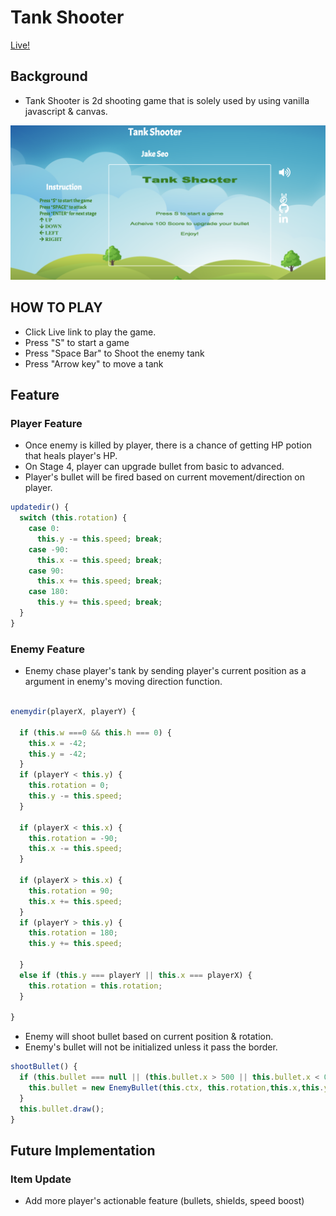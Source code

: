 # Tank Shooter

[Live!](http://tank-shooter.jake-seo.com/)

## Background
* Tank Shooter is 2d shooting game that is solely used by using vanilla javascript & canvas.

![alt text](https://github.com/seoi99/TankShooter/blob/master/asset/preview.png)

## HOW TO PLAY
* Click Live link to play the game.
* Press "S" to start a game
* Press "Space Bar" to Shoot the enemy tank
* Press "Arrow key" to move a tank

## Feature

### Player Feature
* Once enemy is killed by player, there is a chance of getting HP potion that heals player's HP.
* On Stage 4, player can upgrade bullet from basic to advanced.
* Player's bullet will be fired based on current movement/direction on player.

``` javascript
updatedir() {
  switch (this.rotation) {
    case 0:
      this.y -= this.speed; break;
    case -90:
      this.x -= this.speed; break;
    case 90:
      this.x += this.speed; break;
    case 180:
      this.y += this.speed; break;
  }
}
  ```

### Enemy Feature
* Enemy chase player's tank by sending player's current position as a argument in enemy's moving direction
function.

``` javascript

enemydir(playerX, playerY) {

  if (this.w ===0 && this.h === 0) {
    this.x = -42;
    this.y = -42;
  }
  if (playerY < this.y) {
    this.rotation = 0;
    this.y -= this.speed;
  }

  if (playerX < this.x) {
    this.rotation = -90;
    this.x -= this.speed;
  }

  if (playerX > this.x) {
    this.rotation = 90;
    this.x += this.speed;
  }
  if (playerY > this.y) {
    this.rotation = 180;
    this.y += this.speed;

  }
  else if (this.y === playerY || this.x === playerX) {
    this.rotation = this.rotation;
  }

}
```

* Enemy will shoot bullet based on current position & rotation.
* Enemy's bullet will not be initialized unless it pass the border.

``` javascript
shootBullet() {
  if (this.bullet === null || (this.bullet.x > 500 || this.bullet.x < 0 || this.bullet.y > 500 || this.bullet.y < 0)) {
    this.bullet = new EnemyBullet(this.ctx, this.rotation,this.x,this.y);
  }
  this.bullet.draw();
}
```



## Future Implementation

### Item Update
* Add more player's actionable feature (bullets, shields, speed boost)
